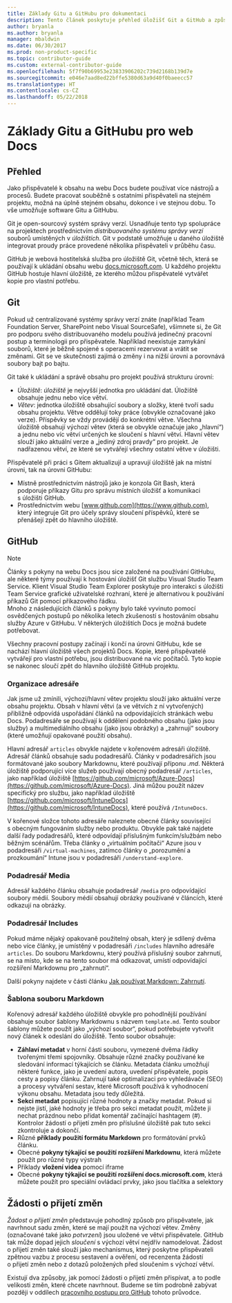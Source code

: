```yaml
---
title: Základy Gitu a GitHubu pro dokumentaci
description: Tento článek poskytuje přehled úložišť Git a GitHub a způsob uspořádání obsahu a konvence vytváření názvů pro web docs.microsoft.com.
author: bryanla
ms.author: bryanla
manager: mbaldwin
ms.date: 06/30/2017
ms.prod: non-product-specific
ms.topic: contributor-guide
ms.custom: external-contributor-guide
ms.openlocfilehash: 5f7f90b69953e23833906202c739d2168b139d7e
ms.sourcegitcommit: e046e7aad8ed22bffe5380d63a9d40f0baeecc57
ms.translationtype: HT
ms.contentlocale: cs-CZ
ms.lasthandoff: 05/22/2018
---
```

# <a name="git-and-github-essentials-for-docs"></a>Základy Gitu a GitHubu pro web Docs

## <a name="overview"></a>Přehled

Jako přispěvatelé k obsahu na webu Docs budete používat více nástrojů a procesů. Budete pracovat souběžně s ostatními přispěvateli na stejném projektu, možná na úplně stejném obsahu, dokonce i ve stejnou dobu. To vše umožňuje software Gitu a GitHubu.

Git je open-sourcový systém správy verzí. Usnadňuje tento typ spolupráce na projektech prostřednictvím *distribuovaného systému správy verzí* souborů umístěných v *úložištích*. Git v podstatě umožňuje u daného úložiště integrovat proudy práce provedené několika přispěvateli v průběhu času.

GitHub je webová hostitelská služba pro úložiště Git, včetně těch, která se používají k ukládání obsahu webu [docs.microsoft.com](https://docs.microsoft.com). U každého projektu GitHub hostuje hlavní úložiště, ze kterého můžou přispěvatelé vytvářet kopie pro vlastní potřebu.

## <a name="git"></a>Git

Pokud už centralizované systémy správy verzí znáte (například Team Foundation Server, SharePoint nebo Visual SourceSafe), všimnete si, že Git pro podporu svého distribuovaného modelu používá jedinečný pracovní postup a terminologii pro přispěvatele. Například neexistuje zamykání souborů, které je běžně spojené s operacemi rezervovat a vrátit se změnami. Git se ve skutečnosti zajímá o změny i na nižší úrovni a porovnává soubory bajt po bajtu.

Git také k ukládání a správě obsahu pro projekt používá strukturu úrovní:

- *Úložiště*: *úložiště* je nejvyšší jednotka pro ukládání dat. Úložiště obsahuje jednu nebo více větví.
- *Větev*: jednotka úložiště obsahující soubory a složky, které tvoří sadu obsahu projektu. Větve oddělují toky práce (obvykle označované jako verze). Příspěvky se vždy provádějí do konkrétní větve. Všechna úložiště obsahují výchozí větev (která se obvykle označuje jako „hlavní“) a jednu nebo víc větví určených ke sloučení s hlavní větví. Hlavní větev slouží jako aktuální verze a „jediný zdroj pravdy“ pro projekt. Je nadřazenou větví, ze které se vytvářejí všechny ostatní větve v úložišti.

Přispěvatelé při práci s Gitem aktualizují a upravují úložiště jak na místní úrovni, tak na úrovni GitHubu:

- Místně prostřednictvím nástrojů jako je konzola Git Bash, která podporuje příkazy Gitu pro správu místních úložišť a komunikaci s úložišti GitHub.
- Prostřednictvím webu [www.github.com](https://www.github.com), který integruje Git pro účely správy sloučení příspěvků, které se přenášejí zpět do hlavního úložiště.

## <a name="github"></a>GitHub

> [!NOTE]
> Články s pokyny na webu Docs jsou sice založené na používání GitHubu, ale některé týmy používají k hostování úložišť Git službu Visual Studio Team Service. Klient Visual Studio Team Explorer poskytuje pro interakci s úložišti Team Service grafické uživatelské rozhraní, které je alternativou k používání příkazů Git pomocí příkazového řádku.
> </br>
> Mnoho z následujících článků s pokyny bylo také vyvinuto pomocí osvědčených postupů po několika letech zkušeností s hostováním obsahu služby Azure v GitHubu. V některých úložištích Docs je možná budete potřebovat.

Všechny pracovní postupy začínají i končí na úrovni GitHubu, kde se nachází hlavní úložiště všech projektů Docs. Kopie, které přispěvatelé vytvářejí pro vlastní potřebu, jsou distribuované na víc počítačů. Tyto kopie se nakonec sloučí zpět do hlavního úložiště GitHub projektu.

### <a name="directory-organization"></a>Organizace adresáře

Jak jsme už zmínili, výchozí/hlavní větev projektu slouží jako aktuální verze obsahu projektu. Obsah v hlavní větvi (a ve větvích z ní vytvořených) přibližně odpovídá uspořádání článků na odpovídajících stránkách webu Docs. Podadresáře se používají k oddělení podobného obsahu (jako jsou služby) a multimediálního obsahu (jako jsou obrázky) a „zahrnují“ soubory (které umožňují opakované použití obsahu).

Hlavní adresář `articles` obvykle najdete v kořenovém adresáři úložiště. Adresář článků obsahuje sadu podadresářů. Články v podadresářích jsou formátované jako soubory Markdownu, které používají příponu *.md*. Některá úložiště podporující více služeb používají obecný podadresář `/articles`, jako například úložiště [https://github.com/microsoft/Azure-Docs](https://github.com/microsoft/Azure-Docs). Jiná můžou použít název specifický pro službu, jako například úložiště [https://github.com/microsoft/IntuneDocs](https://github.com/microsoft/IntuneDocs), které používá `/IntuneDocs`.

V kořenové složce tohoto adresáře naleznete obecné články související s obecným fungováním služby nebo produktu. Obvykle pak také najdete další řady podadresářů, které odpovídají příslušným funkcím/službám nebo běžným scénářům. Třeba články o „virtuálním počítači“ Azure jsou v podadresáři `/virtual-machines`, zatímco články o „porozumění a prozkoumání“ Intune jsou v podadresáři `/understand-explore`.

### <a name="media-subdirectory"></a>Podadresář Media

Adresář každého článku obsahuje podadresář `/media` pro odpovídající soubory médií. Soubory médií obsahují obrázky používané v článcích, které odkazují na obrázky.

### <a name="includes-subdirectory"></a>Podadresář Includes

Pokud máme nějaký opakovaně použitelný obsah, který je sdílený dvěma nebo více články, je umístěný v podadresáři `/includes` hlavního adresáře `articles`. Do souboru Markdownu, který používá příslušný soubor zahrnutí, se na místo, kde se na tento soubor má odkazovat, umístí odpovídající rozšíření Markdownu pro „zahrnutí“.

Další pokyny najdete v části článku [Jak používat Markdown: Zahrnutí](how-to-write-use-markdown.md#includes).

### <a name="markdown-file-template"></a>Šablona souboru Markdown

Kořenový adresář každého úložiště obvykle pro pohodlnější používání obsahuje soubor šablony Markdownu s názvem `template.md`. Tento soubor šablony můžete použít jako „výchozí soubor“, pokud potřebujete vytvořit nový článek k odeslání do úložiště. Tento soubor obsahuje:

- **Záhlaví metadat** v horní části souboru, vymezené dvěma řádky tvořenými třemi spojovníky. Obsahuje různé značky používané ke sledování informací týkajících se článku. Metadata článku umožňují některé funkce, jako je uvedení autora, uvedení přispěvatele, popis cesty a popisy článku. Zahrnují také optimalizaci pro vyhledávače (SEO) a procesy vytváření sestav, které Microsoft používá k vyhodnocení výkonu obsahu. Metadata jsou tedy důležitá.
- **Sekci metadat** popisující různé hodnoty a značky metadat. Pokud si nejste jistí, jaké hodnoty je třeba pro sekci metadat použít, můžete ji nechat prázdnou nebo přidat komentář začínající hashtagem (#). Kontrolor žádostí o přijetí změn pro příslušné úložiště pak tuto sekci zkontroluje a dokončí.
- Různé **příklady použití formátu Markdown** pro formátování prvků článku.
- Obecné **pokyny týkající se použití rozšíření Markdownu**, která můžete použít pro různé typy výstrah
- Příklady **vložení videa** pomocí iframe
- Obecné **pokyny týkající se použití rozšíření docs.microsoft.com**, která můžete použít pro speciální ovládací prvky, jako jsou tlačítka a selektory

## <a name="pull-requests"></a>Žádosti o přijetí změn

*Žádost o přijetí změn* představuje pohodlný způsob pro přispěvatele, jak navrhnout sadu změn, které se mají použít na výchozí větev. Změny (označované také jako *potvrzení*) jsou uložené ve větvi přispěvatele. GitHub tak může dopad jejich *sloučení* s výchozí větví nejdřív namodelovat. Žádost o přijetí změn také slouží jako mechanismus, který poskytne přispěvateli zpětnou vazbu z procesu sestavení a ověření, od recenzenta žádostí o přijetí změn nebo z dotazů položených před sloučením s výchozí větví.

Existují dva způsoby, jak pomocí žádosti o přijetí změn přispívat, a to podle velikosti změn, které chcete navrhnout. Budeme se tím podrobně zabývat později v oddílech [pracovního postupu pro GitHub](how-to-write-workflows-major.md) tohoto průvodce.

<!---- Reference links for Docs landing pages, associated GitHub repositories, and related Forums matrix. ------------------>
<!---- PLEASE INSERT URLS IN ASCENDING SORT ORDER, AND REMOVE LOCALE SEGMENT FROM URLS (that is, en-us) FOR LOCALIZED FORUMS! -->
<!---- NOTE: these links are saved for future use in another/new article; no longer used above in this article --->
[Visual-Studio-Page]:(https://docs.microsoft.com/en-us/visualstudio/index)
[Visual-Studio-Repo-Internal]:(https://github.com/Microsoft/vsdocs)
[Visual-Studio-Repo-External]:(https://github.com/Microsoft/visualstudio-docs)
[Visual-Studio-SO]: (https://stackoverflow.com/search?q=Visual+Studio+2017)
[Dotnet-Page]: https://docs.microsoft.com/dotnet
[Dotnet-Core-Page]: https://docs.microsoft.com/dotnet/articles/welcome
[Dotnet-Core-Repo]: https://github.com/dotnet/docs
[EM-ATA-Land]: https://docs.microsoft.com/advanced-threat-analytics/
[EM-ATA-Repo]: https://github.com/Microsoft/ATADocs
[EM-AzureAD-Land]: https://docs.microsoft.com/active-directory/
[EM-AzureAD-Repo]: https://github.com/Azure/azure-content/tree/master/articles/active-directory/
[EM-AzureRMS-Land]: https://docs.microsoft.com/rights-management/
[EM-AzureRMS-Repo]: https://github.com/Microsoft/Azure-RMSDocs
[EM-Intune-Land]: https://docs.microsoft.com/intune/
[EM-Intune-Repo]: https://github.com/microsoft/intuneDocs
[EM-Land-Page]: https://docs.microsoft.com/enterprise-mobility/
[EM-Land-Repo]: https://github.com/Microsoft/EMDocs/
[EM-MFA-Land]: https://docs.microsoft.com/multi-factor-authentication/
[EM-MFA-Repo]: https://github.com/Azure/azure-content/tree/master/articles/multi-factor-authentication
[EM-MIM-Land]: https://docs.microsoft.com/microsoft-identity-manager/
[EM-MIM-Repo]: https://github.com/Microsoft/MIMDocs
[EM-RemoteApp-Land]: https://docs.microsoft.com/en-us/remoteapp/
[EM-RemoteApp-Repo]: https://github.com/Azure/azure-content/tree/master/articles/remoteapp
[Forum-MSDN-ATA]: https://social.technet.microsoft.com/Forums/en-US/home?forum=mata
[Forum-MSDN-AzureAD]: https://social.msdn.microsoft.com/Forums/en-US/home?forum=WindowsAzureAD
[Forum-MSDN-AzureRMS]: https://social.technet.microsoft.com/Forums/en-US/home?forum=rmsapps%2Crmscloud&filter=alltypes&sort=lastpostdesc
[Forum-MSDN-EM]: https://social.technet.microsoft.com/Forums/en-US/home?sort=relevancedesc&brandIgnore=True&searchTerm=Enterprise+Mobility
[Forum-MSDN-Intune]: https://social.technet.microsoft.com/Forums/en-us/home?category=microsoftintune
[Forum-MSDN-Main]: https://social.msdn.microsoft.com/Forums/home
[Forum-MSDN-MFA]: https://social.msdn.microsoft.com/Forums/en-US/home?forum=windowsazureactiveauthentication
[Forum-MSDN-MIM]: https://social.technet.microsoft.com/Forums/en-US/home?category=identitymanagement
[Forum-MSDN-RemoteApp]: https://social.technet.microsoft.com/Forums/en-US/home?filter=alltypes&brandIgnore=True&sort=relevancedesc&searchTerm=Azure+Remote+or+RemoteApp
[Forum-SO-AzureAD]: https://stackoverflow.com/questions/tagged/azure-active-directory
[Forum-SO-AzureRMS]: https://stackoverflow.com/questions/tagged/rights-management
[Forum-SO-Dotnet]: https://stackoverflow.com/questions/tagged/.net
[Forum-SO-Dotnet-Core]: https://stackoverflow.com/questions/tagged/.net-core
[Forum-SO-Main]: https://stackoverflow.com/tags
[Forum-SO-Intune]: https://stackoverflow.com/questions/tagged/intune
[Forum-SO-MFA]: https://stackoverflow.com/search?q=%5Bazure%5D+multi-factor
[Forum-SO-MIM]: https://stackoverflow.com/search?q=Microsoft+Identity+Manager
[Forum-SO-RemoteApp]: https://stackoverflow.com/questions/tagged/remoteapp
[Forum-TechNet-Main]: https://social.technet.microsoft.com/Forums/home
[Forum-Yammer-AzureRMS]: https://www.yammer.com/AskIPTeam
[Forum-Yammer-Main]: https://www.yammer.com/
